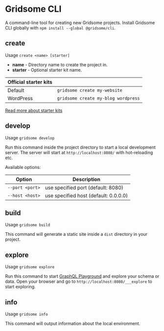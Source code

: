 # Gridsome CLI

A command-line tool for creating new Gridsome projects. Install Gridsome CLI
globally with `npm install --global @gridsome/cli`.

## create

Usage `create <name> [starter]`

- **name** - Directory name to create the project in.
- **starter** - Optional starter kit name.

| Official starter kits |                                         |
| --------------------- | --------------------------------------- |
| Default               | `gridsome create my-website`            |
| WordPress             | `gridsome create my-blog wordpress`     |

[Read more about starter kits](/docs/starters/)

## develop

Usage `gridsome develop`

Run this command inside the project directory to start a local development server.
The server will start at `http://localhost:8080/` with hot-reloading etc.

Available options:

| Option           | Description |
| ----------------| --------------------------------------- |
| `--port <port>` | use specified port (default: 8080)  |
| `--host <host>` | use specified host (default: 0.0.0.0)  |


## build

Usage `gridsome build`

This command will generate a static site inside a `dist` directory in your project.


## explore

Usage `gridsome explore`

Run this command to start [GraphQL Playground](https://github.com/prisma/graphql-playground)
and explore your schema or data. Open your browser and go to `http://localhost:8080/___explore`
to start exploring.

## info

Usage `gridsome info`

This command will output information about the local environment.
